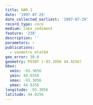```yaml
---
title: HAR.1
date: '1997-07-29'
date_collected_earliest: '1997-07-29'
record_type: core
medium: lake_sediment
feature: '238'
description: ''
parameters: ~
publications:
  - vanmetre_etal04
geo_error: 30.0
geometry: POINT (-93.3056 44.9256)
bbox:
  xmin: -93.3056
  ymin: 44.9256
  xmax: -93.3056
  ymax: 44.9256
longitude: -93.3056
latitude: 44.9256
---
```

